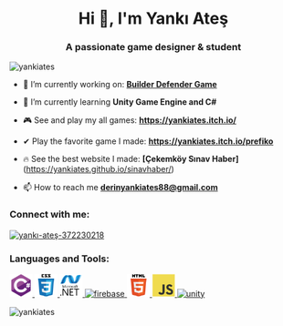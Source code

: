 <h1 align="center">Hi 👋, I'm Yankı Ateş</h1>
<h3 align="center">A passionate game designer & student</h3>

<p align="left"> <img src="https://komarev.com/ghpvc/?username=yankiates&label=Profile%20views&color=0e75b6&style=flat" alt="yankiates" /> </p>

- 🔭 I’m currently working on: **[Builder Defender Game](https://github.com/YankiAtes/BuilderDefenderGame)** 
- 🌱 I’m currently learning **Unity Game Engine and C#**
  
- 🎮 See and play my all games: **https://yankiates.itch.io/**
- ✔ Play the favorite game I made: **https://yankiates.itch.io/prefiko**
- 🔥 See the best website I made: **[Çekemköy Sınav Haber]** (https://yankiates.github.io/sinavhaber/)

- 📫 How to reach me **derinyankiates88@gmail.com**

<h3 align="left">Connect with me:</h3>
<p align="left">
<a href="https://linkedin.com/in/yankı-ateş-372230218" target="blank"><img align="center" src="https://raw.githubusercontent.com/rahuldkjain/github-profile-readme-generator/master/src/images/icons/Social/linked-in-alt.svg" alt="yankı-ateş-372230218" height="30" width="40" /></a>
</p>

<h3 align="left">Languages and Tools:</h3>
<p align="left"> <a href="https://www.w3schools.com/cs/" target="_blank" rel="noreferrer"> <img src="https://raw.githubusercontent.com/devicons/devicon/master/icons/csharp/csharp-original.svg" alt="csharp" width="40" height="40"/> </a> <a href="https://www.w3schools.com/css/" target="_blank" rel="noreferrer"> <img src="https://raw.githubusercontent.com/devicons/devicon/master/icons/css3/css3-original-wordmark.svg" alt="css3" width="40" height="40"/> </a> <a href="https://dotnet.microsoft.com/" target="_blank" rel="noreferrer"> <img src="https://raw.githubusercontent.com/devicons/devicon/master/icons/dot-net/dot-net-original-wordmark.svg" alt="dotnet" width="40" height="40"/> </a> <a href="https://firebase.google.com/" target="_blank" rel="noreferrer"> <img src="https://www.vectorlogo.zone/logos/firebase/firebase-icon.svg" alt="firebase" width="40" height="40"/> </a> <a href="https://www.w3.org/html/" target="_blank" rel="noreferrer"> <img src="https://raw.githubusercontent.com/devicons/devicon/master/icons/html5/html5-original-wordmark.svg" alt="html5" width="40" height="40"/> </a> <a href="https://developer.mozilla.org/en-US/docs/Web/JavaScript" target="_blank" rel="noreferrer"> <img src="https://raw.githubusercontent.com/devicons/devicon/master/icons/javascript/javascript-original.svg" alt="javascript" width="40" height="40"/> </a> <a href="https://unity.com/" target="_blank" rel="noreferrer"> <img src="https://www.vectorlogo.zone/logos/unity3d/unity3d-icon.svg" alt="unity" width="40" height="40"/> </a> </p>

<p><img align="center" src="https://github-readme-streak-stats.herokuapp.com/?user=yankiates&" alt="yankiates" /></p>
